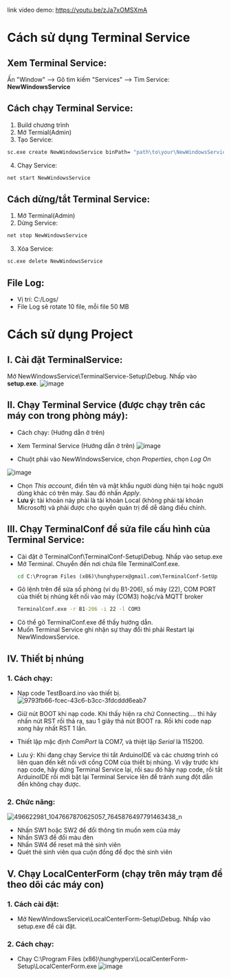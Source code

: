 link video demo: https://youtu.be/zJa7xOMSXmA

# Cách sử dụng Terminal Service
  ## Xem Terminal Service:
  Ấn "Window" --> Gõ tìm kiếm "Services" --> Tìm Service: **NewWindowsService**

  ## Cách chạy Terminal Service:
  1. Build chương trình
  2. Mở Termial(Admin)
  3. Tạo Service: 
  ```cmd
  sc.exe create NewWindowsService binPath= "path\to\your\NewWindowsService\NewWindowsService\bin\Debug\NewWindowsService.exe"
  ```
  4. Chạy Service:
  ```cmd
  net start NewWindowsService
  ```
  
  ## Cách dừng/tắt Terminal Service:
  1. Mở Terminal(Admin)
  2. Dừng Service:
  ```cmd
  net stop NewWindowsService
  ```
  3. Xóa Service:
  ```cmd
  sc.exe delete NewWindowsService
  ```
  
  ## File Log:
  - Vị trí: C:/Logs/
  - File Log sẽ rotate 10 file, mỗi file 50 MB

# Cách sử dụng Project
  ## I. Cài đặt TerminalService:
  Mở NewWindowsService\TerminalService-Setup\Debug. Nhấp vào **setup.exe**.
  ![image](https://github.com/user-attachments/assets/de210a4a-c9af-4fd5-b535-2ad3c6654c92)

  ## II. Chạy Terminal Service (được chạy trên các máy con trong phòng máy):

  - Cách chạy: (Hướng dẫn ở trên)
  - Xem Terminal Service (Hướng dẫn ở trên)
  ![image](https://github.com/user-attachments/assets/e667bfbe-b00b-475b-93c0-26e399a3a5ab)

  - Chuột phải vào NewWindowsService, chọn *Properties*, chọn *Log On*
  
  ![image](https://github.com/user-attachments/assets/1e8810b9-5b70-4934-be47-140e21de6626)

  - Chọn *This account*, điền tên và mật khẩu người dùng hiện tại hoặc người dùng khác có trên máy. Sau đó nhấn *Apply*.
  - **Lưu ý:** tài khoản này phải là tài khoản Local (không phải tài khoản Microsoft) và phải được cho quyền quản trị để dễ dàng điều chỉnh.

  ## III. Chạy TerminalConf để sửa file cấu hình của Terminal Service:
  - Cài đặt ở TerminalConf\TerminalConf-Setup\Debug. Nhấp vào setup.exe
  - Mở Terminal. Chuyển đến nơi chứa file TerminalConf.exe.
    ```cmd
    cd C:\Program Files (x86)\hunghyperx@gmail.com\TerminalConf-SetUp
    ```
  - Gõ lệnh trên để sửa số phòng (ví dụ B1-206), số máy (22), COM PORT của thiết bị nhúng kết nối vào máy (COM3)  hoặc/và MQTT broker 
    ```cmd
    TerminalConf.exe -r B1-206 -i 22 -l COM3
    ```
  - Có thể gõ TerminalConf.exe để thấy hướng dẫn.
  - Muốn Terminal Service ghi nhận sự thay đổi thì phải Restart lại NewWindowsService.

  ## IV. Thiết bị nhúng
  ### 1. Cách chạy:
  - Nạp code TestBoard.ino vào thiết bị.
    ![9793fb66-fcec-43c6-b3cc-3fdcddd6eab7](https://github.com/user-attachments/assets/f2c17277-f469-4076-893b-7270438d8db7)

  - Giữ nút BOOT khi nạp code. Khi thấy hiện ra chứ Connecting.... thì hãy nhấn nút RST rồi thả ra, sau 1 giây thả nút BOOT ra. Rồi khi code nạp xong hãy nhất RST 1 lần. 
  - Thiết lập mặc định *ComPort* là COM7, và thiệt lập *Serial* là 115200.
  - Lưu ý: Khi đang chạy Service thì tắt ArduinoIDE và các chương trình có liên quan đến kết nối với cổng COM của thiết bị nhúng. Vì vậy trước khi nạp code, hãy dừng Terminal Service lại, rồi sau đó hãy nạp code, rồi tắt ArduinoIDE rồi mới bật lại Terminal Service lên để tránh xung đột dẫn đến không chạy được.

  ### 2. Chức năng:
  ![496622981_1047667870625057_7645876497791463438_n](https://github.com/user-attachments/assets/4626955d-183e-4614-9bee-8712fc690eb4)
  - Nhấn SW1 hoặc SW2 để đổi thông tin muốn xem của máy
  - Nhấn SW3 để đổi màu đèn
  - Nhấn SW4 để reset mã thẻ sinh viên
  - Quét thẻ sinh viên qua cuộn đồng để đọc thẻ sinh viên

  ## V. Chạy LocalCenterForm (chạy trên máy trạm để theo dõi các máy con)
  ### 1. Cách cài đặt:
  - Mở NewWindowsService\LocalCenterForm-Setup\Debug. Nhấp vào setup.exe để cài đặt.
  ### 2. Cách chạy:
  - Chạy C:\Program Files (x86)\hunghyperx\LocalCenterForm-Setup\LocalCenterForm.exe
  ![image](https://github.com/user-attachments/assets/ba550a6b-9b68-4a94-825d-d7eace653b96)

  


  
     
